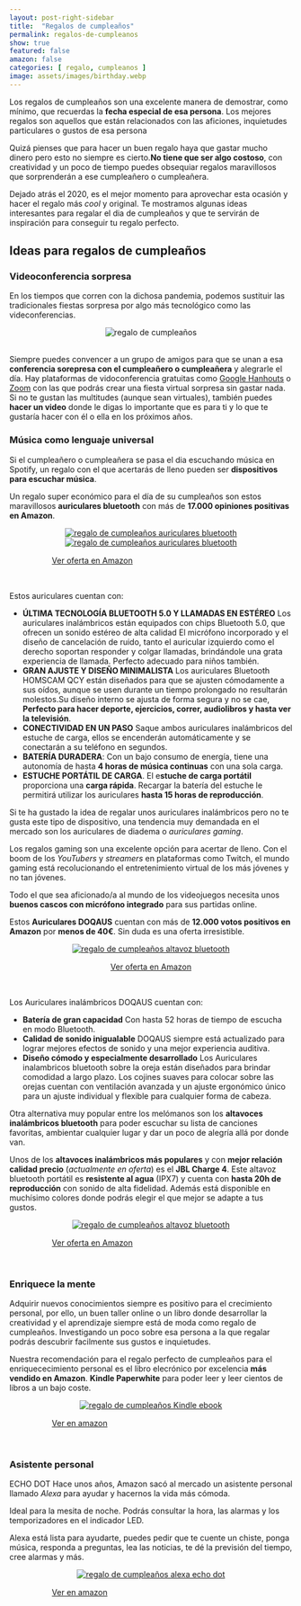```yaml
---
layout: post-right-sidebar
title:  "Regalos de cumpleaños"
permalink: regalos-de-cumpleanos
show: true
featured: false
amazon: false
categories: [ regalo, cumpleanos ]
image: assets/images/birthday.webp
---
```


Los regalos de cumpleaños son una excelente manera de demostrar, como mínimo, que recuerdas la **fecha especial de esa persona**. Los mejores regalos son aquellos que están relacionados con las aficiones, inquietudes particulares o gustos de esa persona

Quizá pienses que para hacer un buen regalo haya que gastar mucho dinero pero esto no siempre es cierto.**No tiene que ser algo costoso**, con creatividad y un poco de tiempo puedes obsequiar regalos maravillosos que sorprenderán a ese cumpleañero o cumpleañera.

Dejado atrás el 2020, es el mejor momento para aprovechar esta ocasión y hacer el regalo más *cool* y original. Te mostramos algunas ideas interesantes para regalar el dia de cumpleaños y que te servirán de inspiración para conseguir tu regalo perfecto.

## Ideas para regalos de cumpleaños

### Videoconferencia sorpresa

En los tiempos que corren con la dichosa pandemia, podemos sustituir las tradicionales fiestas sorpresa por algo más tecnológico como las videconferencias.

<div class="row">
	<div class="col-12" style="text-align: center;">
		<img src="{{ site.baseurl}}/assets/images/video-conference.webp" alt="regalo de cumpleaños" loading="lazy">
	</div>
</div>
<br>

Siempre puedes convencer a un grupo de amigos para que se unan a esa **conferencia sorepresa con el cumpleañero o cumpleañera** y alegrarle el día. Hay plataformas de vidoconferencia gratuitas como [Google Hanhouts](https://hangouts.google.com/) o [Zoom](https://zoom.us/) con las que podrás crear una fiesta virtual sorpresa sin gastar nada.
Si no te gustan las multitudes (aunque sean virtuales), también puedes **hacer un video** donde le digas lo importante que es para ti y lo que te gustaría hacer con él o ella en los próximos años.


### Música como lenguaje universal

Si el cumpleañero o cumpleañera se pasa el dia escuchando música en Spotify, un regalo con el que acertarás de lleno pueden ser **dispositivos para escuchar música**.

Un regalo super económico para el día de su cumpleaños son estos maravillosos **auriculares bluetooth** con más de **17.000 opiniones positivas en Amazon**.

<div class="row">
	<div class="col-6" style="text-align: center;">
		<a href="https://amzn.to/2YWdstA" target="_blank" rel="noopener noreferrer">
			<img src="https://images-na.ssl-images-amazon.com/images/I/61eFz4WQJuL._AC_SL1000_.jpg" alt="regalo de cumpleaños auriculares bluetooth" loading="lazy">
		</a>
	</div>
	<div class="col-6" style="text-align: center;">
		<a href="https://amzn.to/2YWdstA" target="_blank" rel="noopener noreferrer">
			<img src="https://images-na.ssl-images-amazon.com/images/I/61vvo5ZTypL._AC_SL1000_.jpg" alt="regalo de cumpleaños auriculares bluetooth" loading="lazy">
		</a>
	</div>
	<div style="margin: auto; padding: 15px; width: 70%;">
		<a class="btn btn-primary btn-block amazon-btn" href="https://amzn.to/2YWdstA" target="_blank" rel="noopener noreferrer">
			<i class="fa fa-shopping-cart amazon-cart"></i>
			Ver oferta en Amazon
		</a>
	</div>
</div>
<br>

Estos auriculares cuentan con:

* **ÚLTIMA TECNOLOGÍA BLUETOOTH 5.0 Y LLAMADAS EN ESTÉREO** Los auriculares inalámbricos están equipados con chips Bluetooth 5.0, que ofrecen un sonido estéreo de alta calidad El micrófono incorporado y el diseño de cancelación de ruido, tanto el auricular izquierdo como el derecho soportan responder y colgar llamadas, brindándole una grata experiencia de llamada. Perfecto adecuado para niños también.
* **GRAN AJUSTE Y DISEÑO MINIMALISTA** Los auriculares Bluetooth HOMSCAM QCY están diseñados para que se ajusten cómodamente a sus oídos, aunque se usen durante un tiempo prolongado no resultarán molestos.Su diseño interno se ajusta de forma segura y no se cae, **Perfecto para hacer deporte, ejercicios, correr, audiolibros y hasta ver la televisión**.
* **CONECTIVIDAD EN UN PASO** Saque ambos auriculares inalámbricos del estuche de carga, ellos se encenderán automáticamente y se conectarán a su teléfono en segundos.
* **BATERÍA DURADERA**:  Con un bajo consumo de energía, tiene una autonomía de hasta **4 horas de música continuas** con una sola carga.
* **ESTUCHE PORTÁTIL DE CARGA**. El e**stuche de carga portátil** proporciona una **carga rápida**. Recargar la batería del estuche le permitirá utilizar los auriculares **hasta 15 horas de reproducción**.


Si te ha gustado la idea de regalar unos auriculares inalámbricos pero no te gusta este tipo de dispositivo, una tendencia muy demandada en el mercado son los auriculares de diadema o *auriculares gaming*.

Los regalos gaming son una excelente opción para acertar de lleno. Con el boom de los *YouTubers* y *streamers* en plataformas como Twitch, el mundo gaming está recolucionando el entretenimiento virtual de los más jóvenes y no tan jóvenes.

Todo el que sea aficionado/a al mundo de los videojuegos necesita unos **buenos cascos con micrófono integrado** para sus partidas online.

Estos **Auriculares DOQAUS** cuentan con más de **12.000 votos positivos en Amazon** por **menos de 40€**. Sin duda es una oferta irresistible.


<div class="row">
	<div class="col-12" style="text-align: center;">
		<a href="https://amzn.to/39WEs2w" target="_blank" rel="noopener noreferrer" >
			<img src="https://m.media-amazon.com/images/I/71CSoGF57JL._AC_SL1500_.jpg" alt="regalo de cumpleaños altavoz bluetooth" loading="lazy" style="max-width: 500px">
		</a>
	</div>
	<div style="margin: auto; padding: 15px; width: 70%; text-align: center">
		<a class="btn btn-primary btn-block amazon-btn" href="https://amzn.to/39WEs2w" target="_blank" rel="noopener noreferrer">
			<i class="fa fa-shopping-cart amazon-cart"></i>
			Ver oferta en Amazon
		</a>
	</div>
</div>
<br>

Los  Auriculares inalámbricos DOQAUS cuentan con:

* **Batería de gran capacidad** Con hasta 52 horas de tiempo de escucha en modo Bluetooth.
* **Calidad de sonido inigualable** DOQAUS siempre está actualizado para lograr mejores efectos de sonido y una mejor experiencia auditiva.
* **Diseño cómodo y especialmente desarrollado** Los Auriculares inalambricos bluetooth sobre la oreja están diseñados para brindar comodidad a largo plazo. Los cojines suaves para colocar sobre las orejas cuentan con ventilación avanzada y un ajuste ergonómico único para un ajuste individual y flexible para cualquier forma de cabeza.

Otra alternativa muy popular entre los melómanos son los **altavoces inalámbricos bluetooth** para poder escuchar su lista de canciones favoritas, ambientar cualquier lugar y dar un poco de alegría allá por donde van.

Unos de los **altavoces inalámbricos más populares** y con **mejor relación calidad precio** (*actualmente en oferta*) es el **JBL Charge 4**. Este altavoz bluetooth portátil es **resistente al agua** (IPX7) y cuenta con **hasta 20h de reproducción** con sonido de alta fidelidad. Además está disponible en muchísimo colores donde podrás elegir el que mejor se adapte a tus gustos.

<div class="row">
	<div class="col-12" style="text-align: center;">
		<a href="https://amzn.to/3ty4Ffv" target="_blank" rel="noopener noreferrer">
			<img src="https://images-na.ssl-images-amazon.com/images/I/717Ez7pdOKL._AC_SL1500_.jpg" alt="regalo de cumpleaños altavoz bluetooth" loading="lazy" style="max-width: 500px">
		</a>
	</div>
	<div style="margin: auto; padding: 15px; width: 70%;">
		<a class="btn btn-primary btn-block amazon-btn" href="https://amzn.to/3ty4Ffv" target="_blank" rel="noopener noreferrer">
			<i class="fa fa-shopping-cart amazon-cart"></i>
			Ver oferta en Amazon
		</a>
	</div>
</div>
<br>


### Enriquece la mente

Adquirir nuevos conocimientos siempre es positivo para el crecimiento personal, por ello, un buen taller online o un libro donde desarrollar la creatividad y el aprendizaje siempre está de moda como regalo de cumpleaños. Investigando un poco sobre esa persona a la que regalar podrás descubrir facilmente sus gustos e inquietudes.

Nuestra recomendación para el regalo perfecto de cumpleaños para el enriquececimiento personal es el libro elecrónico por excelencia **más vendido en Amazon**. **Kindle Paperwhite** para poder leer y leer cientos de libros a un bajo coste.

<div class="row">
	<div class="col-12" style="text-align: center;">
		<a href="https://amzn.to/3p1R78C" target="_blank" rel="noopener noreferrer">
			<img src="https://images-na.ssl-images-amazon.com/images/I/6124iPKj55L._AC_SL1000_.jpg" alt="regalo de cumpleaños Kindle ebook" loading="lazy" style="max-width: 500px">
		</a>
	</div>
	<div style="margin: auto; padding: 15px; width: 70%;">
		<a class="btn btn-primary btn-block amazon-btn" href="https://amzn.to/3p1R78C" target="_blank" rel="noopener noreferrer">
			<i class="fa fa-shopping-cart amazon-cart"></i>
			Ver en amazon
		</a>
	</div>
</div>
<br>

### Asistente personal

ECHO DOT
Hace unos años, Amazon sacó al mercado un asistente personal llamado *Alexa* para ayudar y hacernos la vida más cómoda.

Ideal para la mesita de noche. Podrás consultar la hora, las alarmas y los temporizadores en el indicador LED.

Alexa está lista para ayudarte, puedes pedir que te cuente un chiste, ponga música, responda a preguntas, lea las noticias, te dé la previsión del tiempo, cree alarmas y más.

<div class="row">
	<div class="col-12" style="text-align: center;">
		<a href="https://amzn.to/3cVMWsN" target="_blank" rel="noopener noreferrer">
			<img src="https://images-na.ssl-images-amazon.com/images/I/61-WmT%2BY7eL._AC_SL1000_.jpg" alt="regalo de cumpleaños alexa echo dot" loading="lazy" style="max-width: 500px">
		</a>
	</div>
	<div style="margin: auto; padding: 15px; width: 70%;">
		<a class="btn btn-primary btn-block amazon-btn" href="https://amzn.to/3cVMWsN" target="_blank" rel="noopener noreferrer">
			<i class="fa fa-shopping-cart amazon-cart"></i>
			Ver en amazon
		</a>
	</div>
</div>
<br>